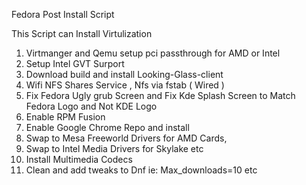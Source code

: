 Fedora Post Install Script

This Script can Install Virtulization 
1. Virtmanger and Qemu setup pci passthrough for AMD or Intel
2. Setup Intel GVT Surport 
3. Download build and install Looking-Glass-client
4. Wifi NFS Shares Service , Nfs via fstab ( Wired )
5. Fix Fedora Ugly grub Screen and Fix Kde Splash Screen to Match Fedora Logo and Not KDE Logo
6. Enable RPM Fusion
7. Enable Google Chrome Repo and install
8. Swap to Mesa Freeworld Drivers for AMD Cards,
9. Swap to Intel Media Drivers for Skylake etc
10. Install Multimedia Codecs
11. Clean and add tweaks to Dnf ie: Max_downloads=10 etc


